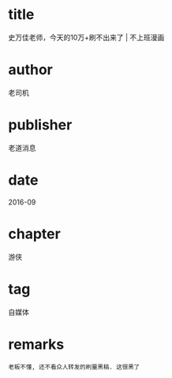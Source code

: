 # title
史万佳老师，今天的10万+刷不出来了 | 不上班漫画

# author
老司机

# publisher
老道消息

# date
2016-09

# chapter
游侠

# tag
自媒体

# remarks
`老板不懂, 还不看众人转发的刷量黑稿. 这很黑了`
